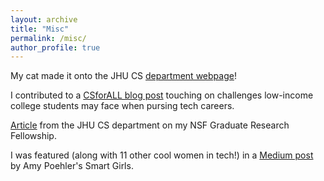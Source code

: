 ```yaml
---
layout: archive
title: "Misc"
permalink: /misc/
author_profile: true
---
```


My cat made it onto the JHU CS [department webpage](https://www.cs.jhu.edu/news/computer-scientist-ama-koranteng-says-playing-strategic-video-games-developed-her-problem-solving-skills/)!

I contributed to a [CSforALL blog post](https://csforall.medium.com/3-young-voices-and-their-pathways-to-careers-in-the-tech-industry-bad39616390f) touching on challenges low-income college students may face when pursing tech careers.

[Article](https://www.cs.jhu.edu/news/nsf-fellowship-awarded-to-two-cs-graduate-students/) from the JHU CS department on my NSF Graduate Research Fellowship.

I was featured (along with 11 other cool women in tech!) in a [Medium post](https://amysmartgirls.com/the-future-of-computer-science-and-tech-12-young-women-to-watch-part-2-334c2282025d) by Amy Poehler's Smart Girls.



<!-- {% include base_path %}

Education
======
* B.S. in GitHub, GitHub University, 2012
* M.S. in Jekyll, GitHub University, 2014
* Ph.D in Version Control Theory, GitHub University, 2018 (expected)

Work experience
======
* Summer 2015: Research Assistant
  * Github University
  * Duties included: Tagging issues
  * Supervisor: Professor Git

* Fall 2015: Research Assistant
  * Github University
  * Duties included: Merging pull requests
  * Supervisor: Professor Hub
  
Skills
======
* Skill 1
* Skill 2
  * Sub-skill 2.1
  * Sub-skill 2.2
  * Sub-skill 2.3
* Skill 3

Publications
======
  <ul>{% for post in site.publications %}
    {% include archive-single-cv.html %}
  {% endfor %}</ul>
  
Talks
======
  <ul>{% for post in site.talks %}
    {% include archive-single-talk-cv.html %}
  {% endfor %}</ul>
  
Teaching
======
  <ul>{% for post in site.teaching %}
    {% include archive-single-cv.html %}
  {% endfor %}</ul>
  
Service and leadership
======
* Currently signed in to 43 different slack teams
 -->
